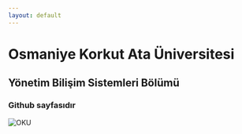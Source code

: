 ```yaml
---
layout: default
---
```


# Osmaniye Korkut Ata Üniversitesi

## Yönetim Bilişim Sistemleri Bölümü

### Github sayfasıdır


![OKU](https://osmaniye.edu.tr/Resource/Images/osmaniye-korkut-ata-universitesi.png)
